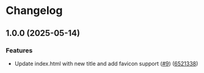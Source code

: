 # Changelog

## 1.0.0 (2025-05-14)


### Features

* Update index.html with new title and add favicon support ([#9](https://github.com/Project-Korora/projectkorora.space/issues/9)) ([6521338](https://github.com/Project-Korora/projectkorora.space/commit/65213387c03b2ab3141f59618971985d528ae086))

